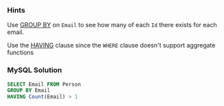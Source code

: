 ### Hints

Use [GROUP BY](https://www.w3schools.com/sql/sql_groupby.asp) on `Email` to see how many of each `Id` there exists for each email.

Use the [HAVING](https://www.w3schools.com/sql/sql_having.asp) clause since the `WHERE` clause doesn't support aggregate functions

### MySQL Solution

```sql
SELECT Email FROM Person
GROUP BY Email
HAVING Count(Email) > 1
```
